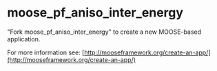 moose_pf_aniso_inter_energy
=====

"Fork moose_pf_aniso_inter_energy" to create a new MOOSE-based application.

For more information see: [http://mooseframework.org/create-an-app/](http://mooseframework.org/create-an-app/)
